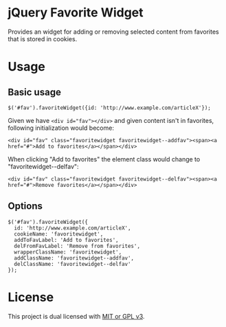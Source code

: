 # jQuery Favorite Widget
Provides an widget for adding or removing selected content from favorites that
is stored in cookies.

# Usage

## Basic usage

```
$('#fav').favoriteWidget({id: 'http://www.example.com/articleX'});
```

Given we have ``<div id="fav"></div>`` and given content isn't in favorites,
following initialization would become:
```
<div id="fav" class="favoritewidget favoritewidget--addfav"><span><a href="#">Add to favorites</a></span></div>
```

When clicking "Add to favorites" the element class would change to
"favoritewidget--delfav":
```
<div id="fav" class="favoritewidget favoritewidget--delfav"><span><a href="#">Remove favorites</a></span></div>
```

## Options
```
$('#fav').favoriteWidget({
  id: 'http://www.example.com/articleX',
  cookieName: 'favoritewidget',
  addToFavLabel: 'Add to favorites',
  delFromFavLabel: 'Remove from favorites',
  wrapperClassName: 'favoritewidget',
  addClassName: 'favoritewidget--addfav',
  delClassName: 'favoritewidget--delfav'
});
```

# License
This project is dual licensed with [MIT or GPL v3](LICENSE).
